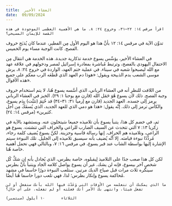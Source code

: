 ```yaml
---
title:  العشاء الأخير
date:  09/09/2024
---
```


`اقرأ مرقس ١٤: ٢٢–٣١، وخروج ٢٤: ٨. ما هي الأهمية العظمى الموجودة في هذه القصة للإيمان المسيحي؟`

تدوِّن الآية في مرقس ١٤: ١٢ بأنَّ هذا هو اليوم الأول مِن الفطير، عندما كان يُذبَح خروف الفصح. كانت الوجبة مساء يوم الخميس.

في العشاء الأخير، يؤسِّس يسوع خدمة تذكارية جديدة. هذه الخدمة هي انتقال مِن الاحتفال اليهودي بالفصح، وترتبط مُباشرة بمغادرة إسرائيل لمصر ودخولهم في علاقة عهد مع الله ليصبحوا شعبه في سيناء. في عملية ختم العهد، الواردة في خروج ٢٤: ٨، يرش موسى الشعب بدم الذبيحة ويقول: «هوذا دم العهد الذي قَطعَه الرب معكم على جميع هذه الأقوال».

من اللافت للنظر أنه في العشاء الرباني، الذي أسَّسه يسوع هُنا، لا يتم استخدام خروف وجبة الفصح. ذلك لأن يسوع هُوَ حَمَل الله (قارن مع يوحنا ١: ٢٩). الخبز في العشاء الرباني يرمز إلى جسده. العهد الجديد (قارن مع إرميا ٣١: ٣١–٣٤) قد خُتِمَ (تثبَّت) بِدَم يسوع، والكأس ترمز إلى ذلك. إنَّه يقول: «هذا هو دمي الذي للعهد الجديد، الذي يُسفَكُ مِن أجل كثيرين» (مرقس ١٤: ٢٤).

ثم، في خضم كل هذا، يتنبأ يسوع بأن تلاميذه جميعا سَيتخلون عنه. ويستشهد بالآية في زكريا ١٣: ٧ التي تتحدث عن السيف الضارب للراعي والخراف التي تتشتت. يسوع هو الراعي، وتلاميذه هم الخراف. إنها رسالة قاسية وحزينة. لكنَّ يسوع يُضيف كلمة رجاء، مُردِّدًا نبوءة قيامته. إلا أنَّه يُضيف بأنه سيسبق تلاميذه إلى الجليل. تلك النبوءة سيتم الإشارة إليها بواسطة الشاب عند قبر يسوع، في مرقس ١٦: ٧، وبالتالي فهي تحمل أهمية خاصة هُنا.

لكن كل هذا صعب جدًا على التلاميذ لِيقبلوه، خاصة بطرس، الذي يُجادل بأنه إن شكَّ كُل شخصٍ آخر بيسوع، فإنه لن يشك. غير أن يسوع يواصل كلامه الجاد ويتنبأ بأنَّ بطرس سينكره ثلاث مرات قبل صياح الديك مرتين. ستلعب النبوءة دورًا حاسما في مشهد مُحاكمة يسوع وإنكار بطرس؛ لذا، فهي تلعب دورا حاسما هُنا أيضًا.

`ما الذي يمكنك أن تتعلمه من الأوقات التي وَعَدْتَ فيها الله بأنك ستفعل أو لن تفعل شيئا، وانتهى بك الأمر أنك فعلته أو لم تفعله، على أي حال؟`

`الثلاثاء       ١٠ أيلول (سبتمبر)`